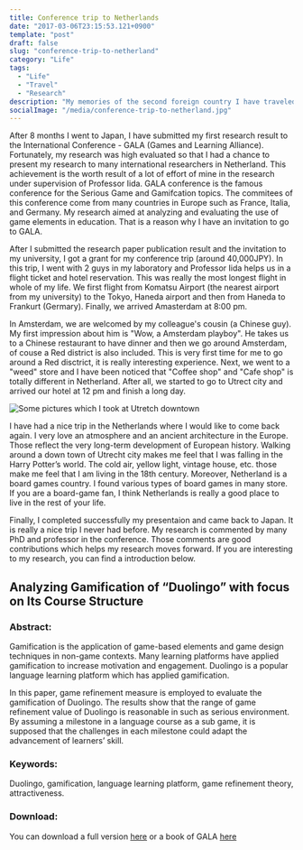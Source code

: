 ```yaml
---
title: Conference trip to Netherlands
date: "2017-03-06T23:15:53.121+0900"
template: "post"
draft: false
slug: "conference-trip-to-netherland"
category: "Life"
tags:
  - "Life"
  - "Travel"
  - "Research"
description: "My memories of the second foreign country I have traveled to. I got there in my very first research paper presentation. Go more will learn more: although the trip is only a few days, it saves a trail in my soul."
socialImage: "/media/conference-trip-to-netherland.jpg"
---
```


After 8 months I went to Japan, I have submitted my first research result to the International Conference - GALA (Games and Learning Alliance). Fortunately, my research was high evaluated so that I had a chance to present my research to many international researchers in Netherland. This achievement is the worth result of a lot of effort of mine in the research under supervision of Professor Iida. GALA conference is the famous conference for the Serious Game and Gamifcation topics. The commitees of this conference come from many countries in Europe such as France, Italia, and Germany. My research aimed at analyzing and evaluating the use of game elements in education. That is a reason why I have an invitation to go to GALA. 

After I submitted the research paper publication result and the invitation to my university, I got a grant for my conference trip (around 40,000JPY). In this trip, I went with 2 guys in my laboratory and Professor Iida helps us in a flight ticket and hotel reservation. This was really the most longest flight in whole of my life. We first flight from Komatsu Airport (the nearest airport from my university) to the Tokyo, Haneda airport and then from Haneda to Frankurt (Germary). Finally, we arrived Amasterdam at 8:00 pm.  

In Amsterdam, we are welcomed by my colleague's cousin (a Chinese guy). My first impression about him is "Wow, a Amsterdam playboy". He takes us to a Chinese restaurant to have dinner and then we go around Amsterdam, of couse a Red district is also included. This is very first time for me to go around a Red disctrict, it is really interesting experience. Next, we went to a "weed" store and I have been noticed that "Coffee shop" and "Cafe shop" is totally different in Netherland. After all, we started to go to Utrect city and arrived our hotel at 12 pm and finish a long day.

![Some pictures which I took at Utretch downtown](/media/conference-trip-to-netherland.jpg)

I have had a nice trip in the Netherlands where I would like to come back again. I very love an atmosphere and an ancient architecture in the Europe. Those reflect the very long-term development of European history. Walking around a down town of Utrecht city makes me feel that I was falling in the Harry Potter’s world. The cold air, yellow light, vintage house, etc. those make me feel that I am living in the 18th century. Moreover, Netherland is a board games country. I found various types of board games in many store. If you are a board-game fan, I think Netherlands is really a good place to live in the rest of your life.

 Finally, I completed successfully my presentaion and came back to Japan. It is really a nice trip I never had before. My research is commented by many PhD and professor in the conference. Those comments are good contributions which helps my research moves forward. If you are interesting to my research, you can find a introduction below.

## Analyzing Gamification of “Duolingo” with focus on Its Course Structure

### Abstract:

Gamification is the application of game-based elements and game design techniques in non-game contexts. Many learning platforms have applied gamification to increase motivation and engagement. Duolingo is a popular language learning platform which has applied gamification.

In this paper, game refinement measure is employed to evaluate the gamification of Duolingo. The results show that the range of game refinement value of Duolingo is reasonable in such as serious environment. By assuming a milestone in a language course as a sub game, it is supposed that the challenges in each milestone could adapt the advancement of learners’ skill.

### Keywords:

Duolingo, gamification, language learning platform, game refinement theory, attractiveness.

### Download:

You can download a full version [here](https://www.researchgate.net/publication/310623230_Analyzing_Gamification_of_Duolingo_with_Focus_on_Its_Course_Structure) or a book of GALA [here](https://www.springer.com/gp/book/9783319501819)